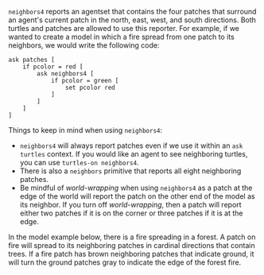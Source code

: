 ﻿`neighbors4` reports an agentset that contains the four patches that surround an agent's current patch in the north, east, west, and south directions. Both turtles and patches are allowed to use this reporter. For example, if we wanted to create a model in which a fire spread from one patch to its neighbors, we would write the following code: 



```
ask patches [
	if pcolor = red [
		ask neighbors4 [
			if pcolor = green [
				set pcolor red
			]
		]
	]
]
```



Things to keep in mind when using `neighbors4`:

* `neighbors4` will always report patches even if we use it within an `ask turtles` context. If you would like an agent to see neighboring turtles, you can use `turtles-on neighbors4`.
* There is also a `neighbors` primitive that reports all eight neighboring patches.
* Be mindful of *world-wrapping* when using `neighbors4` as a patch at the edge of the world will report the patch on the other end of the model as its neighbor. If you turn off *world-wrapping*, then a patch will report either two patches if it is on the corner or three patches if it is at the edge.



In the model example below, there is a fire spreading in a forest. A patch on fire will spread to its neighboring patches in cardinal directions that contain trees. If a fire patch has brown neighboring patches that indicate ground, it will turn the ground patches gray to indicate the edge of the forest fire.